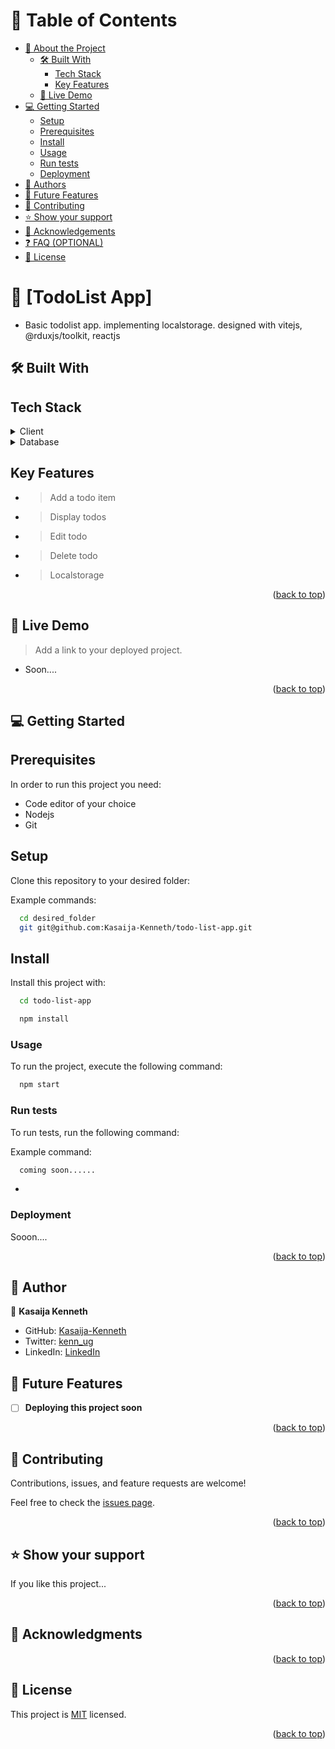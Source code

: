 <a name="readme-top"></a>


# 📗 Table of Contents

- [📖 About the Project](#about-project)
  - [🛠 Built With](#built-with)
    - [Tech Stack](#tech-stack)
    - [Key Features](#key-features)
  - [🚀 Live Demo](#live-demo)
- [💻 Getting Started](#getting-started)
  - [Setup](#setup)
  - [Prerequisites](#prerequisites)
  - [Install](#install)
  - [Usage](#usage)
  - [Run tests](#run-tests)
  - [Deployment](#triangular_flag_on_post-deployment)
- [👥 Authors](#authors)
- [🔭 Future Features](#future-features)
- [🤝 Contributing](#contributing)
- [⭐️ Show your support](#support)
- [🙏 Acknowledgements](#acknowledgements)
- [❓ FAQ (OPTIONAL)](#faq)
- [📝 License](#license)

<!-- PROJECT DESCRIPTION -->

# 📖 [TodoList App] <a name="about-project"></a>

- Basic todolist app. implementing localstorage. designed with vitejs,
  @rduxjs/toolkit, reactjs


## 🛠 Built With <a name="built-with"></a>

## Tech Stack <a name="tech-stack"></a>

<details>
  <summary>Client</summary>
  <ul>
    <li><a href="https://react.dev/">Reactjs</a></li>
    <li><a href="https://redux-toolkit.js.org/">@reduxjs/toolkit</a></li>
    <li><a href="https://tailwindcss.com/">Tailwind css</a></li>
  </ul>
</details>

<details>
<summary>Database</summary>
  <ul>
    <li><a href="">Browser's Localstorage Object</a></li>
  </ul>
</details>

<!-- Features -->

## Key Features <a name="key-features"></a>

- > Add a todo item
- > Display todos
- > Edit todo
- > Delete todo
- > Localstorage


<p align="right">(<a href="#readme-top">back to top</a>)</p>

<!-- LIVE DEMO -->

## 🚀 Live Demo <a name="live-demo"></a>

> Add a link to your deployed project.

- Soon....

<p align="right">(<a href="#readme-top">back to top</a>)</p>

<!-- GETTING STARTED -->

## 💻 Getting Started <a name="getting-started"></a>

## Prerequisites

In order to run this project you need:

- Code editor of your choice
- Nodejs
- Git
## Setup

Clone this repository to your desired folder:

Example commands:

```sh
  cd desired_folder
  git git@github.com:Kasaija-Kenneth/todo-list-app.git
```

## Install

Install this project with:

```sh
  cd todo-list-app
```
```sh
  npm install
```

### Usage

To run the project, execute the following command:

```sh
  npm start
```

### Run tests

To run tests, run the following command:

Example command:

```sh
  coming soon......
```
-

### Deployment

Sooon....
<!--
Example:

```sh

```
 -->

<p align="right">(<a href="#readme-top">back to top</a>)</p>

<!-- AUTHORS -->

## 👥 Author <a name="authors"></a>

👤 **Kasaija Kenneth**

- GitHub: [Kasaija-Kenneth](https://github.com/Kasaija-Kenneth)
- Twitter: [kenn_ug](https://twitter.com/kenn_ug)
- LinkedIn: [LinkedIn](https://www.linkedin.com/in/kasaija-kenneth/)

<!-- FUTURE FEATURES -->

## 🔭 Future Features <a name="future-features"></a>

- [ ] **Deploying this project soon**


<p align="right">(<a href="#readme-top">back to top</a>)</p>

<!-- CONTRIBUTING -->

## 🤝 Contributing <a name="contributing"></a>

Contributions, issues, and feature requests are welcome!

Feel free to check the [issues page](https://github.com/Kasaija-Kenneth/todo-list-app/issues).

<p align="right">(<a href="#readme-top">back to top</a>)</p>

<!-- SUPPORT -->

## ⭐️ Show your support <a name="support"></a>

If you like this project...

<p align="right">(<a href="#readme-top">back to top</a>)</p>

<!-- ACKNOWLEDGEMENTS -->

## 🙏 Acknowledgments <a name="acknowledgements"></a>

<p align="right">(<a href="#readme-top">back to top</a>)</p>

<!-- LICENSE -->

## 📝 License <a name="license"></a>

This project is [MIT](./MIT.md) licensed.


<p align="right">(<a href="#readme-top">back to top</a>)</p>
